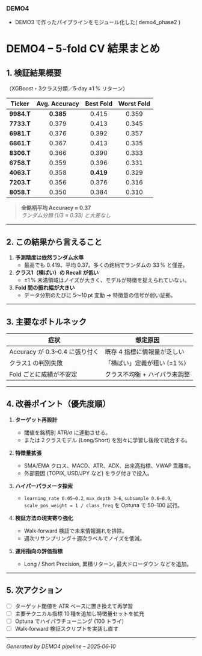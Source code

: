 ### DEMO4

- DEMO3 で作ったパイプラインをモジュール化した( demo4_phase2 )


# DEMO4 – 5‑fold CV 結果まとめ

## 1. 検証結果概要  
（XGBoost・3クラス分類／5‑day ±1 % リターン）

| Ticker | Avg. Accuracy | Best Fold | Worst Fold |
|:------:|:-------------:|:---------:|:----------:|
| **9984.T** | **0.385** | 0.415 | 0.359 |
| **7733.T** | 0.379 | 0.413 | 0.345 |
| **6981.T** | 0.376 | 0.392 | 0.357 |
| **6861.T** | 0.367 | 0.413 | 0.335 |
| **8306.T** | 0.366 | 0.390 | 0.333 |
| **6758.T** | 0.359 | 0.396 | 0.331 |
| **4063.T** | 0.358 | **0.419** | 0.329 |
| **7203.T** | 0.356 | 0.376 | 0.316 |
| **8058.T** | 0.350 | 0.384 | 0.310 |

> **全銘柄平均 Accuracy ≈ 0.37**  
> *ランダム分類 (1/3 ≈ 0.33) と大差なし*

---

## 2. この結果から言えること

1. **予測精度は依然ランダム水準**  
   - 最高でも 0.419、平均 0.37。多くの銘柄でランダムの 33 % と僅差。  
2. **クラス1（横ばい）の Recall が低い**  
   - ±1 % 未満領域はノイズが大きく、モデルが特徴を捉えられていない。  
3. **Fold 間の振れ幅が大きい**  
   - データ分割のたびに 5〜10 pt 変動 → 特徴量の信号が弱い証拠。  

---

## 3. 主要なボトルネック

| 症状 | 想定原因 |
|------|----------|
| Accuracy が 0.3–0.4 に張り付く | 既存 4 指標に情報量が乏しい |
| クラス1 の判別失敗 | 「横ばい」定義が粗い (±1 %) |
| Fold ごとに成績が不安定 | クラス不均衡 + ハイパラ未調整 |

---

## 4. 改善ポイント（優先度順）

1. **ターゲット再設計**  
   - 閾値を銘柄別 ATR/σ に連動させる。  
   - または 2 クラスモデル (Long/Short) を別々に学習し後段で統合する。  

2. **特徴量拡張**  
   - SMA/EMA クロス、MACD、ATR、ADX、出来高指標、VWAP 乖離率。  
   - 外部要因 (TOPIX, USD/JPY など) をラグ付きで投入。  

3. **ハイパーパラメータ探索**  
   - `learning_rate 0.05–0.2`, `max_depth 3–6`, `subsample 0.6–0.9`,  
     `scale_pos_weight = 1 / class_freq` を Optuna で 50–100 試行。  

4. **検証方法の現実寄り強化**  
   - Walk‑forward 検証で未来情報漏れを排除。  
   - 週次リサンプリング＋週次ラベルでノイズを低減。  

5. **運用指向の評価指標**  
   - Long / Short Precision, 累積リターン, 最大ドローダウン などを追加。  

---

## 5. 次アクション

- [ ] ターゲット閾値を ATR ベースに置き換えて再学習  
- [ ] 主要テクニカル指標 10 種を追加し特徴量セットを拡充  
- [ ] Optuna でハイパラチューニング (100 トライ)  
- [ ] Walk‑forward 検証スクリプトを実装し直す  

---

*Generated by DEMO4 pipeline – 2025‑06‑10*